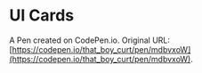 # UI Cards

A Pen created on CodePen.io. Original URL: [https://codepen.io/that_boy_curt/pen/mdbvxoW](https://codepen.io/that_boy_curt/pen/mdbvxoW).

